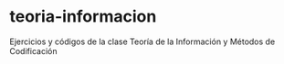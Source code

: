 # teoria-informacion
Ejercicios y códigos de la clase Teoría de la Información y Métodos de Codificación
